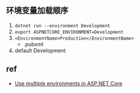 
## 环境变量加载顺序

1. `dotnet run --environment Development`
2. `export ASPNETCORE_ENVIRONMENT=Development`
3. `<EnvironmentName>Production</EnvironmentName>`
    + .pubxml
4. default Development

## ref
+ [Use multiple environments in ASP.NET Core](https://learn.microsoft.com/en-us/aspnet/core/fundamentals/environments?view=aspnetcore-7.0)
